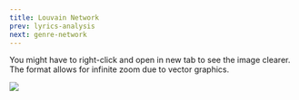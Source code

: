 ```yaml
---
title: Louvain Network
prev: lyrics-analysis
next: genre-network
---
```


You might have to right-click and open in new tab to see the image clearer. The format allows for infinite zoom due to vector graphics.

![](/plots/louvain_network.svg)
